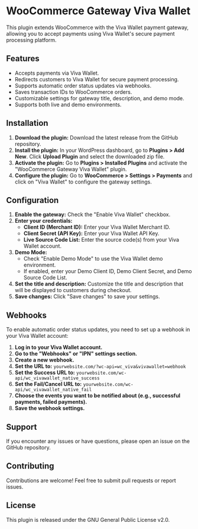 # WooCommerce Gateway Viva Wallet

This plugin extends WooCommerce with the Viva Wallet payment gateway, allowing you to accept payments using Viva Wallet's secure payment processing platform.

## Features

* Accepts payments via Viva Wallet.
* Redirects customers to Viva Wallet for secure payment processing.
* Supports automatic order status updates via webhooks.
* Saves transaction IDs to WooCommerce orders.
* Customizable settings for gateway title, description, and demo mode.
* Supports both live and demo environments.

## Installation

1. **Download the plugin:** Download the latest release from the GitHub repository.
2. **Install the plugin:** In your WordPress dashboard, go to **Plugins > Add New**. Click **Upload Plugin** and select the downloaded zip file.
3. **Activate the plugin:** Go to **Plugins > Installed Plugins** and activate the "WooCommerce Gateway Viva Wallet" plugin.
4. **Configure the plugin:** Go to **WooCommerce > Settings > Payments** and click on "Viva Wallet" to configure the gateway settings.

## Configuration

1. **Enable the gateway:** Check the "Enable Viva Wallet" checkbox.
2. **Enter your credentials:**
   * **Client ID (Merchant ID):** Enter your Viva Wallet Merchant ID.
   * **Client Secret (API Key):** Enter your Viva Wallet API Key.
   * **Live Source Code List:** Enter the source code(s) from your Viva Wallet account.
3. **Demo Mode:**
   * Check "Enable Demo Mode" to use the Viva Wallet demo environment.
   * If enabled, enter your Demo Client ID, Demo Client Secret, and Demo Source Code List.
4. **Set the title and description:** Customize the title and description that will be displayed to customers during checkout.
5. **Save changes:** Click "Save changes" to save your settings.

## Webhooks

To enable automatic order status updates, you need to set up a webhook in your Viva Wallet account:

1. **Log in to your Viva Wallet account.**
2. **Go to the "Webhooks" or "IPN" settings section.**
3. **Create a new webhook.**
4. **Set the URL to:** `yourwebsite.com/?wc-api=wc_viva&vivawallet=webhook`
5. **Set the Success URL to:** `yourwebsite.com/wc-api/wc_vivawallet_native_success`
6. **Set the Fail/Cancel URL to:** `yourwebsite.com/wc-api/wc_vivawallet_native_fail`
7. **Choose the events you want to be notified about (e.g., successful payments, failed payments).**
8. **Save the webhook settings.**

## Support

If you encounter any issues or have questions, please open an issue on the GitHub repository.

## Contributing

Contributions are welcome! Feel free to submit pull requests or report issues.

## License

This plugin is released under the GNU General Public License v2.0.
